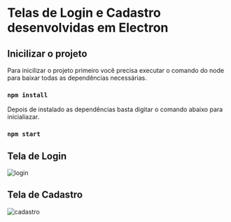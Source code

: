 # Telas de Login e Cadastro desenvolvidas em Electron

## Inicilizar o projeto

Para inicilizar o projeto primeiro você precisa executar o comando do node para baixar todas as dependências necessárias.

 ### `npm install`
 
Depois de instalado as dependências basta digitar o comando abaixo para inicialiazar.

### `npm start`

## Tela de Login
![login](https://user-images.githubusercontent.com/101915085/227379774-22fcd8f3-8cf1-47dc-a65b-577d8b093ef3.PNG)


## Tela de Cadastro
![cadastro](https://user-images.githubusercontent.com/101915085/227379806-86c5aaeb-521d-4eec-aa84-a69774c970d7.PNG)
